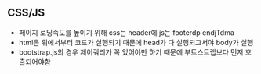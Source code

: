 CSS/JS
-------------
* 페이지 로딩속도를 높이기 위해 css는 header에 js는 footerdp endjTdma
* html은 위에서부터 코드가 실행되기 때문에 head가 다 실행되고서야 body가 실행
* bootstrap.js의 경우 제이쿼리가 꼭 있어야만 하기 때문에 부트스트랩보다 먼저 호출되어야함